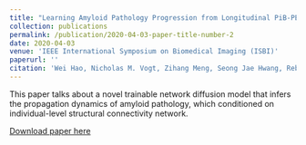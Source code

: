 ```yaml
---
title: "Learning Amyloid Pathology Progression from Longitudinal PiB-PET Images in Preclinical Alzheimer’s Disease"
collection: publications
permalink: /publication/2020-04-03-paper-title-number-2
date: 2020-04-03
venue: 'IEEE International Symposium on Biomedical Imaging (ISBI)'
paperurl: ''
citation: 'Wei Hao, Nicholas M. Vogt, Zihang Meng, Seong Jae Hwang, Rebecca L. Koscik, Sterling C. Johnson, Barbara B. Bendlin, and Vikas Singh, &quot;Learning Amyloid Pathology Progression from Longitudinal PiB-PET Images in Preclinical Alzheimer’s Disease&quot;, <i> International Symposium on Biomedical Imaging (ISBI)</i>, 2020.'
---
```

This paper talks about a novel trainable network diffusion model that infers the propagation dynamics of amyloid pathology, which conditioned on individual-level structural connectivity network. 

[Download paper here]()
